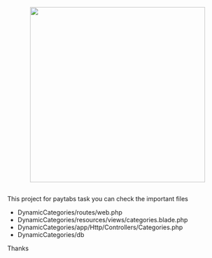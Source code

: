 <p align="center"><a href="https://laravel.com" target="_blank"><img src="https://raw.githubusercontent.com/laravel/art/master/logo-lockup/5%20SVG/2%20CMYK/1%20Full%20Color/laravel-logolockup-cmyk-red.svg" width="400"></a></p>

## 

This project for paytabs task you can check the important files
- DynamicCategories/routes/web.php 
- DynamicCategories/resources/views/categories.blade.php
- DynamicCategories/app/Http/Controllers/Categories.php
- DynamicCategories/db

Thanks
